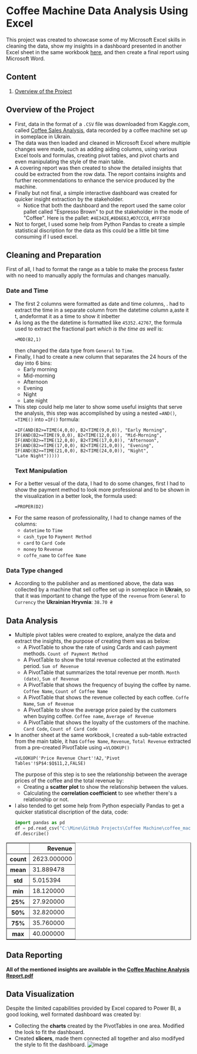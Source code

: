 # Coffee Machine Data Analysis Using Excel
This project was created to showcase some of my Microsoft Excel skills in cleaning the data, show my insights in a dashboard presented in another Excel sheet in the same workbook [here](https://github.com/ahmedgalaaali/Coffee-Machine-Analysis-Excel/blob/fdbcbdad8c0fc3fa3a4b53348b8ea05a7f0b2871/coffee_machine.xlsx), and then create a final report using Microsoft Word.
## Content
1. [Overview of the Project](#overview-of-the-project)
## Overview of the Project
- First, data in the format of a `.CSV` file was downloaded from Kaggle.com, called [Coffee Sales Analysis](https://www.kaggle.com/code/emilcollu/coffee-sales-analysis), data recorded by a coffee machine set up in someplace in Ukrain.
- The data was then loaded and cleaned in Microsoft Excel where multiple changes were made, such as adding aiding columns, using various Excel tools and formulas, creating pivot tables, and pivot charts and even manipulating the style of the main table.
- A covering report was then created to show the detailed insights that could be extracted from the row data. The report contains insights and further recommendations to enhance the service produced by the machine.
- Finally but not final, a simple interactive dashboard was created for quicker insight extraction by the stakeholder.
  - Notice that both the dashboard and the report used the same color pallet called "Espresso Brown" to put the stakeholder in the mode of "Coffee". Here is the pallet: `#4E342E`,`#8D6E63`,`#D7CCC8`, `#FFF3E0`
- Not to forget, I used some help from Python Pandas to create a simple statistical discription for the data as this could be a little bit time consuming if I used excel.
## Cleaning and Preparation
First of all, I had to format the range as a table to make the process faster with no need to manually apply the formulas and changes manually.
### Date and Time
- The first 2 columns were formatted as date and time columns, . had to extract the time in a separate column from the datetime column a,aste it t, andeformat it as a time to show it inbetter
- As long as the the datetime is formatted like `45352.42767`, the formula used to extract the fractional part *which is the time as well* is:
  ```
  =MOD(B2,1)
  ```
  then changed the data type from `General` to `Time`.
- Finally, I had to create a new column that separates the 24 hours of the day into 6 bins:
  - Early morning
  - Mid-morning
  - Afternoon
  - Evening
  - Night
  - Late night
- This step could help me later to show some useful insights that serve the analysis, this step was accomplished by using a nested `=AND()`, `=TIME()` into `=IF()` formula:
  ```
  =IF(AND(B2>=TIME(4,0,0), B2<TIME(9,0,0)), "Early Morning",
  IF(AND(B2>=TIME(9,0,0), B2<TIME(12,0,0)), "Mid-Morning",
  IF(AND(B2>=TIME(12,0,0), B2<TIME(17,0,0)), "Afternoon",
  IF(AND(B2>=TIME(17,0,0), B2<TIME(21,0,0)), "Evening",
  IF(AND(B2>=TIME(21,0,0), B2<TIME(24,0,0)), "Night",
  "Late Night")))))
  ```
  ### Text Manipulation
- For a better vesual of the data, I had to do some changes, first I had to show the payment method to look more professional and to be shown in the visualization in a better look, the formula used:
  ```
  =PROPER(D2)
  ```
- For the same reason of professionality, I had to change names of the columns:
  - `datetime` to `Time`
  - `cash_type` to `Payment Method`
  - `card` to `Card Code`
  - `money` to `Revenue`
  - `coffe_name` to `Coffee Name`
### Data Type changed
- According to the publisher and as mentioned above, the data was collected by a machine that sell coffee set up in someplace in **Ukrain**, so that it was important to change the type of the `revenue` from `General` to `Currency` the **Ukrainian Hryvnia**: `38.70 ₴`
## Data Analysis
- Multiple pivot tables were created to explore, analyze the data and extract the insights, the purpose of creating them was as below:
  - A PivotTable to show the rate of using Cards and cash payment methods. `Count of Payment Method`
  - A PivotTable to show the total revenue collected at the estimated period. `Sum of Revenue`
  - A PivotTable that summarizes the total revenue per month. `Month (date)`, `Sum of Revenue`
  - A PivotTable that shows the frequency of buying the coffee by name. `Coffee Name`, `Count of Coffee Name`
  - A PivotTable that shows the revenue collected by each coffee. `Coffe Name`, `Sum of Revenue`
  - A PivotTable to show the average price paied by the customers when buying coffee. `Coffee name`, `Average of Revenue`
  - A PivotTable that shows the loyalty of the customers of the machine. `Card Code`, `Count of Card Code`
- In another sheet at the same workbook, I created a sub-table extracted from the main table, it has `Coffee Name`, `Revenue`, `Total Revenue` extracted from a pre-created PivotTable using `=VLOOKUP()`
  ```
  =VLOOKUP('Price Revenue Chart'!A2,'Pivot Tables'!$P$4:$Q$11,2,FALSE)
  ```
  The purpose of this step is to see the relationship between the average prices of the coffee and the total revenue by:
  - Creating a **scatter plot** to show the relationship between the values.
  - Calculating the **correlation coefficient** to see whether there's a relationship or not.
- I also tended to get some help from Python especially Pandas to get a quicker statistical discription of the data, code:
  ```python
  import pandas as pd
  df = pd.read_csv("C:\Mine\GitHub Projects\Coffee Machine\coffee_machine_csv.csv")
  df.describe()
  ```
<table border="1" class="dataframe">
  <thead>
    <tr style="text-align: right;">
      <th></th>
      <th>Revenue</th>
    </tr>
  </thead>
  <tbody>
    <tr>
      <th>count</th>
      <td>2623.000000</td>
    </tr>
    <tr>
      <th>mean</th>
      <td>31.889478</td>
    </tr>
    <tr>
      <th>std</th>
      <td>5.015394</td>
    </tr>
    <tr>
      <th>min</th>
      <td>18.120000</td>
    </tr>
    <tr>
      <th>25%</th>
      <td>27.920000</td>
    </tr>
    <tr>
      <th>50%</th>
      <td>32.820000</td>
    </tr>
    <tr>
      <th>75%</th>
      <td>35.760000</td>
    </tr>
    <tr>
      <th>max</th>
      <td>40.000000</td>
    </tr>
  </tbody>
</table>
</div>

## Data Reporting
**All of the mentioned insights are available in the [Coffee Machine Analysis Report.pdf](https://github.com/ahmedgalaaali/Coffee-Machine-Analysis-Excel/blob/42703ff6dd2f1b30ea1d9d42d54cf239d422db47/Coffee%20Machine%20Analysis%20Report.pdf)**
## Data Visualization
Despite the limited capabilities provided by Excel copared to Power BI, a good looking, well formated dashboard was created by:
- Collecting the **charts** created by the PivotTables in one area. Modified the look to fit the dashboard.
- Created **slicers**, made them connected all together and also modifyed the style to fit the dashboard.
  ![image](https://github.com/user-attachments/assets/9c2edaff-b925-48a5-9a04-46a759762efe)
